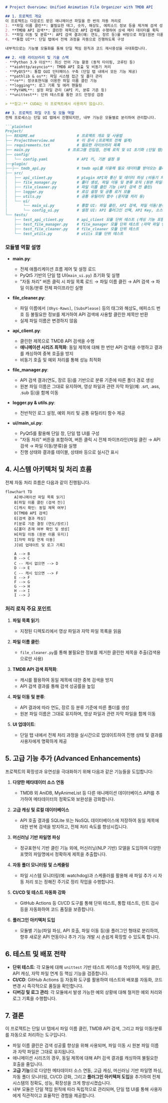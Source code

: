 ```markdown
# Project Overview: Unified Animation File Organizer with TMDB API

## 1. 프로젝트 개요
이 프로젝트는 다운로드 받은 애니메이션 파일을 한 번의 자동 처리로  
1. **파일 이름 클린**: 불필요한 태그, 숫자, 해상도, 에피소드 정보 등을 제거해 검색 성공률을 높임  
2. **TMDB API 검색**: 클린한 제목으로 API 검색을 수행하여 상세 메타 데이터를 획득  
3. **파일 이동 및 분류**: API 검색 결과(예: 연도, 장르 등)를 바탕으로 파일(원본 이름 유지)과 함께 자막 파일까지 분류/이동  
4. **통합 UI**: 단일 탭에서 전체 과정을 자동으로 진행하도록 구성

내부적으로는 기능별 모듈화를 통해 단일 책임 원칙과 코드 재사용성을 극대화합니다.

## 2. 사용 라이브러리 및 기술 스택
- **Python 3.9 이상**: 최신 언어 기능 활용 (동적 타이핑, 코루틴 등)
- **aiohttp/asyncio**: TMDB API 호출 및 비동기 처리
- **PyQt5**: 통합 GUI 인터페이스 구축 (단일 탭 내에서 모든 기능 제공)
- **pathlib & os**: 파일 시스템 접근 및 폴더 관리
- **re**: 정규표현식을 이용한 파일 이름 클린 기능
- **logging**: 로그 기록 및 에러 핸들링
- **PyYAML**: 설정 파일 관리 (API 키, 분류 기준 등)
- **unittest**: 단위 테스트를 통한 코드 안정성 검증

> **참고:** CUDA는 이 프로젝트에서 사용하지 않습니다.

## 3. 프로젝트 파일 구조 및 모듈 역할
전체 프로세스는 단일 UI 탭에서 진행되지만, 내부 기능은 모듈별로 분리하여 관리합니다.

```plaintext
Project/
├── README.md                   # 프로젝트 개요 및 사용법
├── ProjectOverview.md          # 이 문서 (프로젝트 전체 설계)
├── requirements.txt            # 필요한 라이브러리 목록
├── main.py                 # 프로그램 진입점, 전체 로직 및 UI 초기화 (단일 탭)
├── config/
│   └── config.yaml             # API 키, 기본 설정 등
├──plugin/
├──├── tmdb_api.py              # tmdb api를 이용해 필요 데이터를 받아오는 플러그인
├── src/
│   ├── api_client.py           # plugin API와 통신 및 데이터 파싱 (비동기 처리, 캐싱 적용)
│   ├── file_manager.py         # 폴더 생성, 파일 이동 및 분류 로직 (원본 파일명 유지, 자막 파일 연계)
│   ├── file_cleaner.py         # 파일 이름 클린 기능 (API 검색 전 클린)
│   ├── logger.py               # 로깅 설정 및 공통 로거 모듈
│   ├── utils.py                # 공통 유틸리티 함수 (문자열 처리 등)
│   └── ui/
│       └── main_ui.py          # 통합 UI: 파일 클린, API 검색, 파일 이동/분류를 한 탭에서 처리
│       └── config_ui.py        # 설정 UI: API 플러그인 선택, API Key, 소스 폴더와 타겟 폴더 등 변수 저장.
└── tests/
    ├── test_api_client.py      # api_client 모듈 단위 테스트 (캐싱 기능 포함)
    ├── test_file_manager.py    # file_manager 모듈 단위 테스트 (자막 파일 연계 테스트)
    ├── test_file_cleaner.py    # file_cleaner 모듈 단위 테스트
    └── test_utils.py           # utils 모듈 단위 테스트
```

### 모듈별 역할 설명
- **main.py**:  
  - 전체 애플리케이션 흐름 제어 및 설정 로드  
  - PyQt5 기반의 단일 탭 UI(`main_ui.py`) 초기화 및 실행  
  - "자동 처리" 버튼 클릭 시 파일 목록 로드 → 파일 이름 클린 → API 검색 → 파일 이동/분류 전체 파이프라인 실행

- **file_cleaner.py**:  
  - 파일 이름에서 `[Ohys-Raws]`, `[SubsPlease]` 등의 태그와 해상도, 에피소드 번호 등 불필요한 정보를 제거하여 API 검색에 사용할 클린한 제목만 반환  
  - 실제 파일 이름은 변경하지 않음

- **api_client.py**:  
  - 클린한 제목으로 TMDB API 검색을 수행  
  - **애니메이션 시리즈 최적화**: 동일 제목에 대해 한 번만 API 검색을 수행하고 결과를 캐싱하여 중복 호출을 방지  
  - 비동기 호출 및 예외 처리를 통해 성능 최적화

- **file_manager.py**:  
  - API 검색 결과(연도, 장르 등)를 기반으로 분류 기준에 따른 폴더 경로 생성  
  - 원본 파일 이름은 그대로 유지하며, 영상 파일과 관련 자막 파일(예: .srt, .ass, .sub 등)을 함께 이동

- **logger.py & utils.py**:  
  - 전반적인 로그 설정, 예외 처리 및 공통 유틸리티 함수 제공

- **ui/main_ui.py**:  
  - PyQt5를 활용해 단일 창, 단일 탭 UI를 구성  
  - "자동 처리" 버튼을 포함하여, 버튼 클릭 시 전체 파이프라인(파일 클린 → API 검색 → 파일 이동/분류)을 실행  
  - 진행 상태와 결과를 테이블, 상태바 등으로 실시간 표시

## 4. 시스템 아키텍처 및 처리 흐름
전체 자동 처리 흐름은 다음과 같이 진행됩니다.

```mermaid
flowchart TD
    A[애니메이션 파일 목록 읽기]
    B[파일 이름 클린 (검색 전)]
    C[캐시 확인: 동일 제목 여부]
    D[TMDB API 검색]
    E[검색 결과 캐싱]
    F[분류 기준 결정 (연도/장르)]
    G[폴더 존재 여부 확인 및 생성]
    H[파일 이동 (원본 이름 유지)]
    I[자막 파일 연계 이동]
    J[UI 업데이트 및 로그 기록]

    A --> B
    B --> C
    C -- 캐시 없으면 --> D
    D --> E
    C -- 캐시 있으면 --> F
    E --> F
    F --> G
    G --> H
    H --> I
    I --> J
```

### 처리 로직 주요 포인트
1. **파일 목록 읽기**:  
   - 지정된 디렉토리에서 영상 파일과 자막 파일 목록을 읽음

2. **파일 이름 클린**:  
   - `file_cleaner.py`를 통해 불필요한 정보를 제거한 클린한 제목을 추출(검색용으로만 사용)

3. **TMDB API 검색 최적화**:  
   - 캐시를 활용하여 동일 제목에 대한 중복 검색을 방지  
   - API 검색 결과를 통해 검색 성공률을 높임

4. **파일 이동 및 분류**:  
   - API 결과에 따라 연도, 장르 등 분류 기준에 따른 폴더를 생성  
   - 원본 파일 이름은 그대로 유지하며, 영상 파일과 관련 자막 파일을 함께 이동

5. **UI 업데이트**:  
   - 단일 탭 내에서 전체 처리 과정을 실시간으로 업데이트하여 진행 상태 및 결과를 사용자에게 명확하게 제공

## 5. 고급 기능 추가 (Advanced Enhancements)
프로젝트의 확장성과 유연성을 극대화하기 위해 다음과 같은 기능들을 도입합니다:

1. **다양한 메타데이터 소스 연동**  
   - TMDB 외 AniDB, MyAnimeList 등 다른 애니메이션 데이터베이스 API를 추가하여 메타데이터의 정확도와 보완성을 강화합니다.

2. **고급 캐싱 및 로컬 데이터베이스**  
   - API 호출 결과를 SQLite 또는 NoSQL 데이터베이스에 저장하여 동일 제목에 대한 반복 검색을 방지하고, 전체 처리 속도를 향상시킵니다.

3. **머신러닝 기반 파일명 파싱**  
   - 정규표현식 기반 클린 기능 외에, 머신러닝(NLP 기반) 모델을 도입하여 다양한 포맷의 파일명에서 정확하게 제목을 추출합니다.

4. **자동 폴더 모니터링 및 스케줄링**  
   - 파일 시스템 모니터링(예: watchdog)과 스케줄러를 활용해 새 파일 추가 시 자동 처리 또는 정해진 주기로 정리 작업을 수행합니다.

5. **CI/CD 및 테스트 자동화 강화**  
   - GitHub Actions 등 CI/CD 도구를 통해 단위 테스트, 통합 테스트, 린트 검사 등을 자동화하여 코드 품질을 보증합니다.

6. **플러그인 아키텍처 도입**  
   - 모듈별 기능(파일 파싱, API 호출, 파일 이동 등)을 플러그인 형태로 분리하여, 향후 새로운 API 연동이나 추가 기능 개발 시 손쉽게 확장할 수 있도록 합니다.
   
## 6. 테스트 및 배포 전략
- **단위 테스트**: 각 모듈에 대해 `unittest` 기반 테스트 케이스를 작성하여, 파일 클린, API 캐싱, 자막 파일 연계 등 핵심 기능을 검증합니다.
- **CI/CD**: GitHub Actions 등 자동화 도구를 활용하여 테스트와 배포를 자동화, 코드 변경 시 즉각적으로 품질을 확인합니다.
- **디버깅 및 로그 관리**: 각 모듈에서 발생 가능한 예외 상황에 대해 철저한 예외 처리와 로그 기록을 수행합니다.

## 7. 결론
이 프로젝트는 단일 UI 탭에서 파일 이름 클린, TMDB API 검색, 그리고 파일 이동/분류를 자동으로 처리하는 도구입니다.
- 파일 이름 클린은 검색 성공률 향상을 위해 사용되며, 파일 이동 시 원본 파일 이름과 자막 파일은 그대로 유지됩니다.
- 애니메이션 시리즈의 경우, 동일 제목에 대해 API 검색 결과를 캐싱하여 불필요한 호출을 줄입니다.
- **고급 기능**으로 다양한 메타데이터 소스 연동, 고급 캐싱, 머신러닝 기반 파일명 파싱, 자동 폴더 모니터링, CI/CD 강화, 그리고 **플러그인 아키텍처 도입**을 추가하여 전체 시스템의 정확도, 성능, 확장성을 크게 향상시켰습니다.
- 내부 모듈은 단일 책임 원칙에 따라 독립적으로 관리되며, 단일 탭 UI를 통해 사용자에게 직관적이고 효율적인 경험을 제공합니다.
```